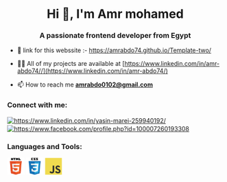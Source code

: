 <h1 align="center">Hi 👋, I'm Amr mohamed </h1>
<h3 align="center">A passionate frontend developer from Egypt</h3>

- 🌱 link for this webssite :- https://amrabdo74.github.io/Template-two/

- 👨‍💻 All of my projects are available at [https://www.linkedin.com/in/amr-abdo74//](https://www.linkedin.com/in/amr-abdo74/)

- 📫 How to reach me **amrabdo0102@gmail.com**

<h3 align="left">Connect with me:</h3>
<p align="left">
<a href="https://www.linkedin.com/in/amr-abdo74/" target="blank"><img align="center" src="https://raw.githubusercontent.com/rahuldkjain/github-profile-readme-generator/master/src/images/icons/Social/linked-in-alt.svg" alt="https://www.linkedin.com/in/yasin-marei-259940192/" height="30" width="40" /></a>
<a href="https://www.facebook.com/profile.php?id=100007260193308" target="blank"><img align="center" src="https://raw.githubusercontent.com/rahuldkjain/github-profile-readme-generator/master/src/images/icons/Social/facebook.svg" alt="https://www.facebook.com/profile.php?id=100007260193308" height="30" width="40" /></a>
</p>

<h3 align="left">Languages and Tools:</h3>
<p align="left">  <img src="https://raw.githubusercontent.com/devicons/devicon/master/icons/html5/html5-original-wordmark.svg" alt="html5" width="40" height="40"/>
  <img src="https://raw.githubusercontent.com/devicons/devicon/master/icons/css3/css3-original-wordmark.svg" alt="css3" width="40" height="40"/>
   <img src="https://raw.githubusercontent.com/devicons/devicon/master/icons/javascript/javascript-original.svg" alt="javascript" width="40" height="40"/> 
    </p>
